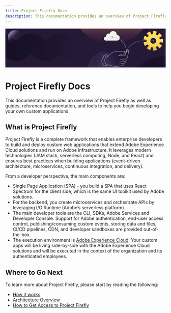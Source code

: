 ```yaml
---
title: Project Firefly Docs
description: This documentation provides an overview of Project Firefly as well as guides, reference documentation, and tools to help you begin developing your own custom applications.  
---
```


<Hero slots="image, heading, text" background="rgb(37,26,56)" />

![](../images/banner.png)

# Project Firefly Docs

This documentation provides an overview of Project Firefly as well as guides, reference documentation, and tools to help you begin developing your own custom applications.



## What is Project Firefly

Project Firefly is a complete framework that enables enterprise developers to build and deploy custom web applications that extend Adobe Experience Cloud solutions and run on Adobe infrastructure. It leverages modern technologies (JAM stack, serverless computing, Node, and React) and ensures best practices when building applications (event-driven architecture, microservices, continuous integration, and delivery).

From a developer perspective, the main components are:
*	Single Page Application (SPA) - you build a SPA that uses React Spectrum for the client side, which is the same UI toolkit used by Adobe solutions.
*	For the backend, you create microservices and orchestrate APIs by leveraging I/O Runtime (Adobe’s serverless platform).
*	The main developer tools are the CLI, SDKs, Adobe Services and Developer Console. Support for Adobe authentication, end-user access control, publishing/consuming custom events, storing data and files, CI/CD pipelines, CDN, and developer sandboxes are provided out-of-the-box.
*	The execution environment is [Adobe Experience Cloud](https://experience.adobe.com). Your custom apps will be living side-by-side with the Adobe Experience Cloud solutions and will be executed in the context of the organization and its authenticated employees.

## Where to Go Next

To learn more about Project Firefly, please start by reading the following:

* [How it works](how_it_works.md)
* [Architecture Overview](../guides/index.md)
* [How to Get Access to Project Firefly](./getting_access.md)